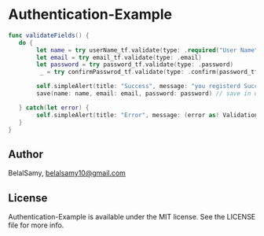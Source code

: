 # Authentication-Example

```swift 
func validateFields() {
   do {
        let name = try userName_tf.validate(type: .required("User Name"))
        let email = try email_tf.validate(type: .email)
        let password = try password_tf.validate(type: .password)
         _ = try confirmPasswrod_tf.validate(type: .confirm(password_tf))

        self.simpleAlert(title: "Success", message: "you registerd Successfully !")
        save(name: name, email: email, password: password) // save in userDefaults

   } catch(let error) {
        self.simpleAlert(title: "Error", message: (error as! ValidationError).message)
   }
}
```

## Author

BelalSamy, belalsamy10@gmail.com

## License

Authentication-Example is available under the MIT license. See the LICENSE file for more info.

